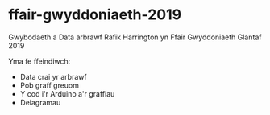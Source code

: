 # ffair-gwyddoniaeth-2019
Gwybodaeth a Data arbrawf Rafik Harrington yn Ffair Gwyddoniaeth Glantaf 2019

Yma fe ffeindiwch:

* Data crai yr arbrawf
* Pob graff greuom
* Y cod i'r Arduino a'r graffiau
* Deiagramau
